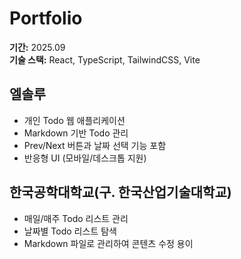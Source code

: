 # Portfolio

**기간:** 2025.09  
**기술 스택:** React, TypeScript, TailwindCSS, Vite

## 엘솔루

- 개인 Todo 웹 애플리케이션
- Markdown 기반 Todo 관리
- Prev/Next 버튼과 날짜 선택 기능 포함
- 반응형 UI (모바일/데스크톱 지원)

## 한국공학대학교(구. 한국산업기술대학교)

- 매일/매주 Todo 리스트 관리
- 날짜별 Todo 리스트 탐색
- Markdown 파일로 관리하여 콘텐츠 수정 용이
